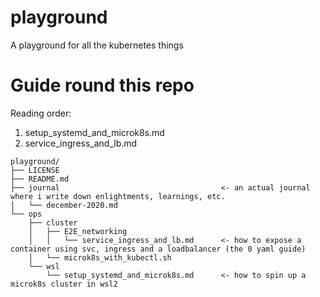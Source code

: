 # playground
A playground for all the kubernetes things


# Guide round this repo

Reading order:
1. setup_systemd_and_microk8s.md
1. service_ingress_and_lb.md

```
playground/
├── LICENSE
├── README.md
├── journal                                    <- an actual journal where i write down enlightments, learnings, etc.
│   └── december-2020.md
└── ops
    ├── cluster
    │   ├── E2E_networking
    │   │   └── service_ingress_and_lb.md      <- how to expose a container using svc, ingress and a loadbalancer (the 0 yaml guide)
    │   └── microk8s_with_kubectl.sh
    └── wsl
        └── setup_systemd_and_microk8s.md      <- how to spin up a microk8s cluster in wsl2
```